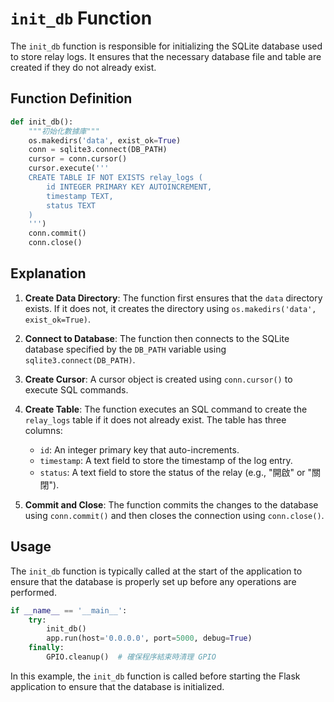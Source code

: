 # `init_db` Function

The `init_db` function is responsible for initializing the SQLite database used to store relay logs. It ensures that the necessary database file and table are created if they do not already exist.

## Function Definition

```python
def init_db():
    """初始化數據庫"""
    os.makedirs('data', exist_ok=True)
    conn = sqlite3.connect(DB_PATH)
    cursor = conn.cursor()
    cursor.execute('''
    CREATE TABLE IF NOT EXISTS relay_logs (
        id INTEGER PRIMARY KEY AUTOINCREMENT,
        timestamp TEXT,
        status TEXT
    )
    ''')
    conn.commit()
    conn.close()
```

## Explanation

1. **Create Data Directory**: The function first ensures that the `data` directory exists. If it does not, it creates the directory using `os.makedirs('data', exist_ok=True)`.

2. **Connect to Database**: The function then connects to the SQLite database specified by the `DB_PATH` variable using `sqlite3.connect(DB_PATH)`.

3. **Create Cursor**: A cursor object is created using `conn.cursor()` to execute SQL commands.

4. **Create Table**: The function executes an SQL command to create the `relay_logs` table if it does not already exist. The table has three columns:
   - `id`: An integer primary key that auto-increments.
   - `timestamp`: A text field to store the timestamp of the log entry.
   - `status`: A text field to store the status of the relay (e.g., "開啟" or "關閉").

5. **Commit and Close**: The function commits the changes to the database using `conn.commit()` and then closes the connection using `conn.close()`.

## Usage

The `init_db` function is typically called at the start of the application to ensure that the database is properly set up before any operations are performed.

```python
if __name__ == '__main__':
    try:
        init_db()
        app.run(host='0.0.0.0', port=5000, debug=True)
    finally:
        GPIO.cleanup()  # 確保程序結束時清理 GPIO
```

In this example, the `init_db` function is called before starting the Flask application to ensure that the database is initialized.
